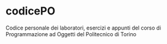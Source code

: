 # codicePO
Codice personale dei laboratori, esercizi e appunti del corso di Programmazione ad Oggetti del Politecnico di Torino
